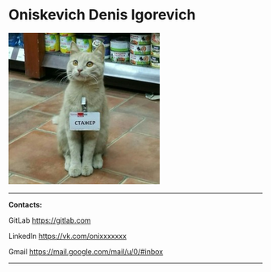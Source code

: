 Oniskevich Denis Igorevich
============

![Kitsa](./img/kitsa.jpg)

-------------------     ----------------------------
__Contacts:__

GitLab                        https://gitlab.com

LinkedIn                      https://vk.com/onixxxxxxx

Gmail                         https://mail.google.com/mail/u/0/#inbox
-------------------     ----------------------------
